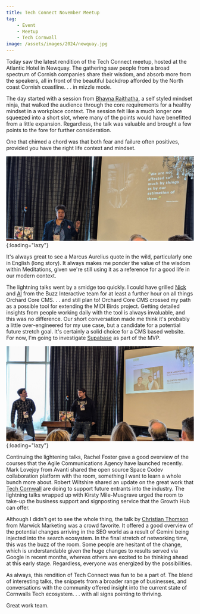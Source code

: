 ```yaml
---
title: Tech Connect November Meetup
tag: 
    - Event
    - Meetup
    - Tech Cornwall
image: /assets/images/2024/newquay.jpg
---
```


Today saw the latest rendition of the Tech Connect meetup, hosted at the Atlantic Hotel in Newquay. The gathering saw people from a broad spectrum of Cornish companies share their wisdom, and absorb more from the speakers, all in front of the beautiful backdrop afforded by the North coast Cornish coastline. . . in mizzle mode.

The day started with a session from [Bhavna Raithatha](https://www.linkedin.com/in/bhavna-raithatha-mindset-coach/), a self styled mindset ninja, that walked the audience through the core requirements for a healthy mindset in a workplace context. The session felt like a much longer one squeezed into a short slot, where many of the points would have benefitted from a little expansion. Regardless, the talk was valuable and brought a few points to the fore for further consideration.

One that chimed a chord was that both fear and failure often positives, provided you have the right life context and mindset.

![Marcus Aurelius Quote](/assets/images/2024/bhavna-raithatha.jpg "Marcus Aurelius Quote on a Projector Screen"){:loading="lazy"}

It's always great to see a Marcus Aurelius quote in the wild, particularly one in English (long story). It always makes me ponder the value of the wisdom within Meditations, given we're still using it as a reference for a good life in our modern context.

The lightning talks went by a smidge too quickly. I could have grilled [Nick](https://www.linkedin.com/in/nick-jackson-11823616/) and [Al](https://www.linkedin.com/in/alcwyn-parker-a0a54980/) from the Buzz Interactive team for at least a further hour on all things Orchard Core CMS. . . and still plan to! Orchard Core CMS crossed my path as a possible tool for extending the MIDI Birds project. Getting detailed insights from people working daily with the tool is always invaluable, and this was no difference. Our short conversation made me think it's probably a little over-engineered for my use case, but a candidate for a potential future stretch goal. It's certainly a solid choice for a CMS based website. For now, I'm going to investigate [Supabase](https://supabase.com) as part of the MVP.

![Nick and Al from Buzz Interactive](/assets/images/2024/nick-and-alcwyn.jpg "Nick and Al from Buzz Interactive"){:loading="lazy"}

Continuing the lightening talks, Rachel Foster gave a good overview of the courses that the Agile Communications Agency have launched recently. Mark Lovejoy from Avanti shared the open source Space Codev collaboration platform with the room, something I want to learn a whole bunch more about. Robert Wiltshire shared an update on the great work that [Tech Cornwall](https://techcornwall.co.uk/youth-programmes/) are doing to support future entrants into the industry. The lightning talks wrapped up with Kirsty Mile-Musgrave urged the room to take-up the business support and signposting service that the Growth Hub can offer.

Although I didn't get to see the whole thing, the talk by [Christian Thomson](https://www.linkedin.com/in/christianthomson/) from Marwick Marketing was a crowd favorite. It offered a good overview of the potential changes arriving in the SEO world as a result of Gemini being injected into the search ecosystem. In the final stretch of networking time, this was the buzz of the room. Some people are hesitant of the change, which is understandable given the huge changes to results served via Google in recent months, whereas others are excited to be thinking ahead at this early stage. Regardless, everyone was energized by the possibilities.

As always, this rendition of Tech Connect was fun to be a part of. The blend of interesting talks, the snippets from a broader range of businesses, and conversations with the community offered insight into the current state of Cornwalls Tech ecosystem. . . with all signs pointing to thriving.

Great work team.